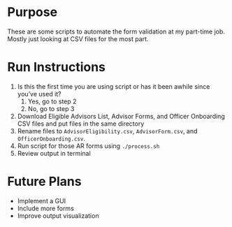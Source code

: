 # Purpose
These are some scripts to automate the form validation at my part-time job. Mostly just looking at CSV files for the most part.

# Run Instructions
1. Is this the first time you are using script or has it been awhile since you’ve used it?
    1. Yes, go to step 2
    2. No, go to step 3
2. Download Eligible Advisors List, Advisor Forms, and Officer Onboarding CSV files and put files in the same directory
3. Rename files to ```AdvisorEligibility.csv```, ```AdvisorForm.csv```, and ```OfficerOnboarding.csv```.
4. Run script for those AR forms using ```./process.sh```
5. Review output in terminal

# Future Plans
- Implement a GUI
- Include more forms
- Improve output visualization

